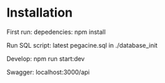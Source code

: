 # Installation

First run:
depedencies: npm install

Run SQL script: latest pegacine.sql in ./database_init

Develop:
npm run start:dev

Swagger:
localhost:3000/api
